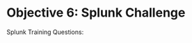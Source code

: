 # Objective 6: Splunk Challenge

Splunk Training Questions:


<!--stackedit_data:
eyJoaXN0b3J5IjpbLTE1Njk3NDc4MjgsLTE5NTIzNTA3NTQsLT
E1NTE2ODUxNDJdfQ==
-->